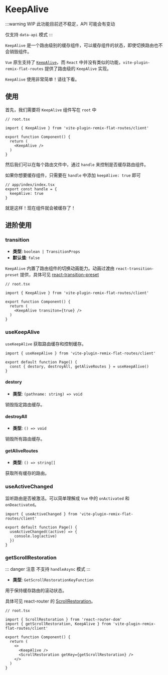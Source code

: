 # KeepAlive

:::warning WIP
此功能目前还不稳定，API 可能会有变动

仅支持 `data-api` 模式
:::

`KeepAlive` 是一个路由级别的缓存组件，可以缓存组件的状态，即使切换路由也不会销毁组件。

`Vue` 原生支持了 [`KeepAlive`](https://cn.vuejs.org/guide/built-ins/keep-alive)，而 `React` 中并没有类似的功能，`vite-plugin-remix-flat-routes` 提供了路由级的 `KeepAlive` 实现。

`KeepAlive` 使用非常简单！请往下看。

## 使用

首先，我们需要将 `KeepAlive` 组件写在 `root` 中

```tsx
// root.tsx

import { KeepAlive } from 'vite-plugin-remix-flat-routes/client'

export function Component() {
  return (
    <KeepAlive />
  )
}
```

然后我们可以在每个路由文件中，通过 `handle` 来控制是否缓存路由组件。

如果你想要缓存组件，只需要在 `handle` 中添加 `keepAlive: true` 即可
```tsx
// app/index/index.tsx
export const handle = {
  keepAlive: true
}
```


就是这样！现在组件就会被缓存了！

## 进阶使用

### transition

- **类型**: `boolean | TransitionProps`
- **默认值**: `false`

`KeepAlive` 内置了路由组件的切换动画能力。动画过渡由 `react-transition-preset` 提供，具体可见 [react-transition-preset](https://github.com/hemengke1997/react-transition-preset)

```tsx
// root.tsx

import { KeepAlive } from 'vite-plugin-remix-flat-routes/client'

export function Component() {
  return (
    <KeepAlive transiton={true} />
  )
}
```

### useKeepAlive

`useKeepAlive` 获取路由缓存和控制缓存。

```tsx
import { useKeepAlive } from 'vite-plugin-remix-flat-routes/client'

export default function Page() {
  const { destory, destroyAll, getAliveRoutes } = useKeepAlive()
}
```

#### destory

- **类型**: `(pathname: string) => void`

销毁指定路由缓存。

#### destroyAll

- **类型**: `() => void`

销毁所有路由缓存。

#### getAliveRoutes

- **类型**: `() => string[]`

获取所有缓存的路由。

### useActiveChanged

监听路由是否被激活。可以简单理解成 `Vue` 中的 `onActivated` 和 `onDeactivated`。

```tsx
import { useActiveChanged } from 'vite-plugin-remix-flat-routes/client'

export default function Page() {
  useActiveChanged((active) => {
    console.log(active)
  })
}
```

### getScrollRestoration

::: danger 注意
不支持 `handleAsync` 模式
:::

- **类型**: `GetScrollRestorationKeyFunction`

用于保持缓存路由的滚动状态。

具体可见 react-router 的 [ScrollRestoration](https://reactrouter.com/6.28.0/components/scroll-restoration#getkey)。

```tsx
// root.tsx

import { ScrollRestoration } from 'react-router-dom'
import { getScrollRestoration, KeepAlive } from 'vite-plugin-remix-flat-routes/client'

export function Component() {
  return (
    <>
      <KeepAlive />
      <ScrollRestoration getKey={getScrollRestoration} />
    </>
  )
}
```
